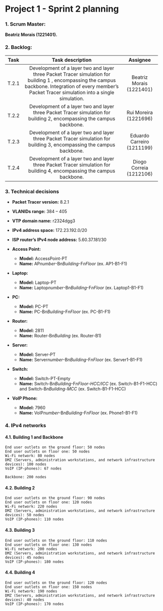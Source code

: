 # Project 1 - Sprint 2 planning #

### 1. Scrum Master: ###
**Beatriz Morais (1221401).**

### 2. Backlog: ###

| Task  |                                                                                             Task description                                                                                             |          Assignee          |
|:-----:|:--------------------------------------------------------------------------------------------------------------------------------------------------------------------------------------------------------:|:--------------------------:|
| T.2.1 | Development of a layer two and layer three Packet Tracer simulation for building 1 , encompassing the campus backbone.  Integration of every member’s Packet Tracer simulation into a single simulation. |  Beatriz Morais (1221401)  |
| T.2.2 |                                          Development of a layer two and layer three Packet Tracer simulation for building 2, encompassing the campus backbone.                                           |   Rui Moreira (1221696)    |
| T.2.3 |                                          Development of a layer two and layer three Packet Tracer simulation for building 3, encompassing the campus backbone.                                           | Eduardo Carreiro (1211199) |
| T.2.4 |                                          Development of a layer two and layer three Packet Tracer simulation for building 4, encompassing the campus backbone.                                           |  Diogo Correia (1212106)   |

### 3. Technical decisions ###

- **Packet Tracer version:** 8.2.1


- **VLANIDs range:** 384 – 405


- **VTP domain name:** r2324dgg3


- **IPv4 address space:** 172.23.192.0/20


- **ISP router’s IPv4 node address:** 5.60.37.181/30


- **Access Point:**
  - **Model:** AccessPoint-PT
  - **Name:** AP*number*-B*nBuilding*-F*nFloor* (ex. AP1-B1-F1)
- **Laptop:**
  - **Model:** Laptop-PT
  - **Name:** Laptop*number*-B*nBuilding*-F*nFloor* (ex. Laptop1-B1-F1)
- **PC:**
  - **Model:** PC-PT
  - **Name:** PC-B*nBuilding*-F*nFloor* (ex. PC-B1-F1)
- **Router:**
  - **Model:** 2811
  - **Name:** Router-B*nBuilding* (ex. Router-B1)
- **Server:**
  - **Model:** Server-PT
  - **Name:** Server*number*-B*nBuilding*-F*nFloor* (ex. Server1-B1-F1)
- **Switch:**
  - **Model:** Switch-PT-Empty
  - **Name:** Switch-B*nBuilding*-F*nFloor*-*HCC/ICC* (ex. Switch-B1-F1-HCC) and
Switch-B*nBuilding*-*MCC* (ex. Switch-B1-F1-HCC)
- **VoIP Phone:**
  - **Model:** 7960
  - **Name:** VoIP*number*-B*nBuilding*-F*nFloor* (ex. Phone1-B1-F1)

  
### 4. IPv4 networks ###
#### 4.1. Building 1 and Backbone ####

    End user outlets on the ground floor: 50 nodes
    End user outlets on floor one: 50 nodes
    Wi-Fi network: 80 nodes
    DMZ (Servers, administration workstations, and network infrastructure devices): 100 nodes
    VoIP (IP-phones): 67 nodes

    Backbone: 200 nodes

#### 4.2. Building 2 ####

    End user outlets on the ground floor: 90 nodes  
    End user outlets on floor one: 120 nodes
    Wi-Fi network: 220 nodes
    DMZ (Servers, administration workstations, and network infrastructure devices): 50 nodes
    VoIP (IP-phones): 110 nodes

#### 4.3. Building 3 ####

    End user outlets on the ground floor: 110 nodes
    End user outlets on floor one: 130 nodes
    Wi-Fi network: 200 nodes
    DMZ (Servers, administration workstations, and network infrastructure devices): 45 nodes
    VoIP (IP-phones): 180 nodes

#### 4.4. Building 4 ####

    End user outlets on the ground floor: 120 nodes
    End user outlets on floor one: 150 nodes
    Wi-Fi network: 190 nodes
    DMZ (Servers, administration workstations, and network infrastructure devices): 40 nodes
    VoIP (IP-phones): 170 nodes



